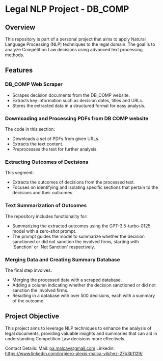 # Legal NLP Project - DB_COMP

## Overview

This repository is part of a personal project that aims to apply Natural Language Processing (NLP) techniques to the legal domain. The goal is to analyze Competition Law decisions using advanced text processing methods.

## Features

### DB_COMP Web Scraper
- Scrapes decision documents from the DB_COMP website.
- Extracts key information such as decision dates, titles and URLs.
- Stores the extracted data in a structured format for easy analysis.

### Downloading and Processing PDFs from DB COMP website

The code in this section:
- Downloads a set of PDFs from given URLs.
- Extracts the text content.
- Preprocesses the text for further analysis.

### Extracting Outcomes of Decisions

This segment:
- Extracts the outcomes of decisions from the processed text.
- Focuses on identifying and isolating specific sections that pertain to the decisions and their outcomes.

### Text Summarization of Outcomes

The repository includes functionality for:
- Summarizing the extracted outcomes using the GPT-3.5-turbo-0125 model with a zero-shot prompt.
- The prompt guides the model to summarize whether the decision sanctioned or did not sanction the involved firms, starting with 'Sanction' or 'Not Sanction' respectively.

### Merging Data and Creating Summary Database

The final step involves:
- Merging the processed data with a scraped database.
- Adding a column indicating whether the decision sanctioned or did not sanction the involved firms.
- Resulting in a database with over 500 decisions, each with a summary of the outcome.

## Project Objective

This project aims to leverage NLP techniques to enhance the analysis of legal documents, providing valuable insights and summaries that can aid in understanding Competition Law decisions more effectively.

Contact Details:
Mail: pa.malcav@gmail.com
Linkedin: https://www.linkedin.com/in/piero-alexis-malca-vilchez-27b3b1129/ 
